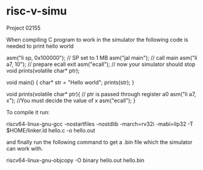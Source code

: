 # risc-v-simu
Project 02155

When compiling C program to work in the simulator the following code is needed to print hello world

asm("li sp, 0x100000"); // SP set to 1 MB
asm("jal main");        // call main
asm("li a7, 10");       // prepare ecall exit
asm("ecall");           // now your simulator should stop
void prints(volatile char* ptr);

void main() {
  char* str = "Hello world";
  prints(str);
}

void prints(volatile char* ptr){ // ptr is passed through register a0
  asm("li a7, x"); //You must decide the value of x
  asm("ecall");
}


To compile it run:

riscv64-linux-gnu-gcc -nostartfiles -nostdlib -march=rv32i -mabi=ilp32 -T $HOME/linker.ld hello.c -o hello.out

and finally run the following command to get a .bin file which the simulator can work with.

riscv64-linux-gnu-objcopy -O binary hello.out hello.bin


